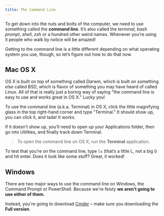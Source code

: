 ```yaml
---
title: The Command Line
---
```


To get down into the nuts and bolts of the computer, we need to use something called the **command line**. It’s also called the _terminal_, _bash prompt_, _shell_, _zsh_ or a hundred other weird names. Whenever you’re using it people who walk by notice will be amazed!

Getting to the command line is a little different depending on what operating system you use, though, so let’s figure out how to do that now.

## Mac OS X

OS X is built on top of something called _Darwin_, which is built on something _else_ called BSD, which is flavor of something you may have heard of called _Linux_. All of that is really just a boring way of saying "the command line is easy to use and works great in OS X." Lucky you!

To use the command line (a.k.a. Terminal) in OS X, click the little magnifying glass in the top right-hand corner and type "Terminal." It should show up, you can click it, and tada! It works.

If it doesn’t show up, you’ll need to open up your Applications folder, then go into Utilities, and finally track down Terminal.

> To open the command line on OS X, run the **Terminal** application.

To test that you’re on the command line, type `ls` (that’s a little L, not a big i) and hit enter. Does it look like some stuff? Great, it worked!

## Windows

There are two major ways to use the command line on Windows, the Command Prompt or PowerShell. Because we're feisty **we aren't going to use either of them.**

Instead, you're going to download [Cmder](https://cmder.net/) – make sure you downloading the **Full version**.